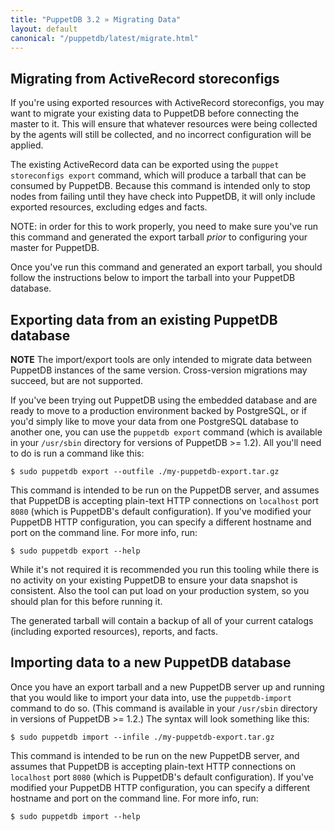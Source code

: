 ```yaml
---
title: "PuppetDB 3.2 » Migrating Data"
layout: default
canonical: "/puppetdb/latest/migrate.html"
---
```


Migrating from ActiveRecord storeconfigs
-----

If you're using exported resources with ActiveRecord storeconfigs, you may want to migrate your existing data to PuppetDB before connecting the master to it. This will ensure that whatever resources were being collected by the agents will still be collected, and no incorrect configuration will be applied.

The existing ActiveRecord data can be exported using the `puppet storeconfigs export` command, which will produce a tarball that can be consumed by PuppetDB. Because this command is intended only to stop nodes from failing until they have check into PuppetDB, it will only include exported resources, excluding edges and facts.

NOTE: in order for this to work properly, you need to make sure you've run this command and generated the export tarball *prior* to configuring your master for PuppetDB.

Once you've run this command and generated an export tarball, you should follow the instructions below to import the tarball into your PuppetDB database.

Exporting data from an existing PuppetDB database
------

**NOTE** The import/export tools are only intended to migrate data between PuppetDB instances of the same version. Cross-version migrations may succeed, but are not supported.

If you've been trying out PuppetDB using the embedded database and are ready to move to a production environment backed by PostgreSQL, or if you'd simply like to move your data from one PostgreSQL database to another one, you can use the `puppetdb export` command (which is available in your `/usr/sbin` directory for versions of PuppetDB >= 1.2).  All you'll need to do is run a command like this:

    $ sudo puppetdb export --outfile ./my-puppetdb-export.tar.gz

This command is intended to be run on the PuppetDB server, and assumes that PuppetDB is accepting plain-text HTTP connections on `localhost` port `8080` (which is PuppetDB's default configuration). If you've modified your PuppetDB HTTP configuration, you can specify a different hostname and port on the command line.  For more info, run:

    $ sudo puppetdb export --help

While it's not required it is recommended you run this tooling while there is no activity on your existing PuppetDB to ensure your data snapshot is consistent. Also the tool can put load on your production system, so you should plan for this before running it.

The generated tarball will contain a backup of all of your current catalogs (including exported resources), reports, and facts.

Importing data to a new PuppetDB database
------

Once you have an export tarball and a new PuppetDB server up and running that you would like to import your data into, use the `puppetdb-import` command to do so.  (This command is available in your `/usr/sbin` directory in versions of PuppetDB >= 1.2.) The syntax will look something like this:

    $ sudo puppetdb import --infile ./my-puppetdb-export.tar.gz

This command is intended to be run on the new PuppetDB server, and assumes that PuppetDB is accepting plain-text HTTP connections on `localhost` port `8080` (which is PuppetDB's default configuration).  If you've modified your PuppetDB HTTP configuration, you can specify a different hostname and port on the command line.  For more info, run:

    $ sudo puppetdb import --help
